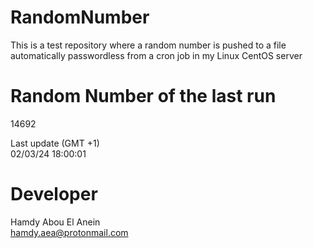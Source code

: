 # RandomNumber    
This is a test repository where a random number is pushed to a file automatically passwordless from a cron job in my Linux CentOS server    
# Random Number of the last run   
14692
      
Last update (GMT +1)    
02/03/24 18:00:01
# Developer    
Hamdy Abou El Anein   
hamdy.aea@protonmail.com
